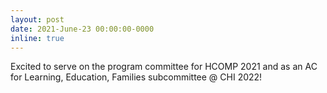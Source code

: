 ```yaml
---
layout: post
date: 2021-June-23 00:00:00-0000
inline: true
---
```


Excited to serve on the program committee for HCOMP 2021 and as an AC for Learning, Education, Families subcommittee @ CHI 2022!